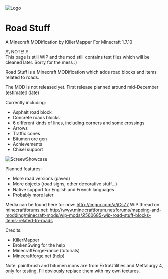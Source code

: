 ![Logo](http://killermapper.net/roadstuffmod/RoadStuffLogo.png)
# Road Stuff
A Minecraft MODification by KillerMapper
For Minecraft 1.7.10

/!\ NOTE! /!\
This page is still WIP and the mod still contains test files which will be cleaned later. Sorry for the mess :)

Road Stuff is a Minecraft MODification which adds road blocks and items related to roads.

The MOD is not released yet. First release planned around mid-December (estimated date)

Currently including:
- Asphalt road block
- Concrete roads blocks
- 6 different kinds of lines, including corners and some crossings
- Arrows
- Traffic cones
- Bitumen ore gen
- Achievements
- Chisel support

![ScreewShowcase](http://killermapper.net/roadstuffmod/RoadStuffScreenShowcase01.jpg)

Planned features:
- More road versions (paved)
- More objects (road signs, other decorative stuff...)
- Native support for English and French languages
- Probably more later

Media can be found here for now: http://imgur.com/a/jCsZ7
WIP thread on minecraftforums.net:
http://www.minecraftforum.net/forums/mapping-and-modding/minecraft-mods/wip-mods/2560685-wip-road-stuff-blocks-items-related-to-roads

Credits:

- KillerMapper
- BrokenSwing for the help
- MinecraftForgeFrance (tutorials)
- Minecraftforge.net (help)


Note: paintbrush and bitumen icons are from ExtraUtilities and Mettalurgy 4, only for testing. I'll obviously replace them with my own textures.
